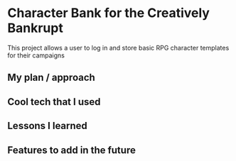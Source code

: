 # Character Bank for the Creatively Bankrupt

This project allows a user to log in and store basic RPG character templates for their campaigns

## My plan / approach

## Cool tech that I used

## Lessons I learned

## Features to add in the future


